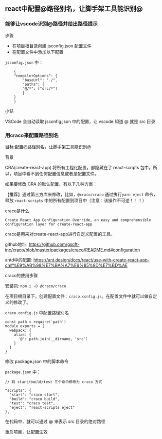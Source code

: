 ## react中配置@路径别名，让脚手架工具能识别@

### 能够让vscode识别@路径并给出路径提示

步骤
* 在项目根目录创建 jsconfig.json 配置文件
* 在配置文件中添加以下配置
  
`jsconfig.json` 中：
```
    {
    "compilerOptions": {
        "baseUrl": "./",
        "paths": {
        "@/*": ["src/*"]
        }
    }
    }
```
小结

VSCode 会自动读取 jsconfig.json 中的配置，让 vscode 知道 @ 就是 src 目录

### 用craco来配置路径别名

目标:配置@路径别名，让脚手架工具能识别@

背景

CRA(create-react-app) 将所有工程化配置，都隐藏在了 react-scripts 包中，所以，项目中看不到任何配置信息或者是配置文件。

如果要修改 CRA 的默认配置，有以下几种方案：

【推荐】通过第三方库来修改，比如，`@craco/craco` 通过执行`yarn eject` 命令，释放 `react-scripts` 中的所有配置到项目中（注意：该操作不可逆！！！）

craco是什么

```
Create React App Configuration Override, an easy and comprehensible configuration layer for create-react-app
```

craco是用来对create-react-app进行自定义配置的工具。

github地址: https://github.com/gsoft-inc/craco/blob/master/packages/craco/README.md#configuration

antd中的配置: https://ant.design/docs/react/use-with-create-react-app-cn#%E9%AB%98%E7%BA%A7%E9%85%8D%E7%BD%AE

craco的使用步骤

安装包: `npm i -D @craco/craco`

在项目根目录下，创建配置文件：`craco.config.js`。在配置文件中就可以做自定义的修改了。

`craco.config.js` 中配置路径别名
```
const path = require('path')
module.exports = {
  webpack: {
    alias: {
      '@': path.join(__dirname, 'src')
    }
  }
}
```

修改 package.json 中的脚本命令

`package.json` 中：
```
// 将 start/build/test 三个命令修改为 craco 方式
​
"scripts": {
  "start": "craco start",
  "build": "craco build",
  "test": "craco test",
  "eject": "react-scripts eject"
},
```
在代码中，就可以通过 @ 来表示 src 目录的绝对路径

重启项目，让配置生效